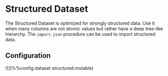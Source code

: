 # Structured Dataset

The Structured Dataset is optimized for strongly structured data.
Use it when many columns are not atomic values but rather have a deep tree-like hierarchy.
The `import.json` procedure can be used to import structured data.

## Configuration

![](%%config dataset structured.mutable)

